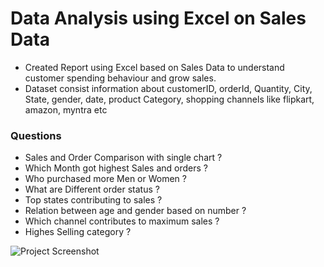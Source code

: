 
# Data Analysis using Excel on Sales Data 

- Created Report using Excel based on Sales Data to understand  customer spending behaviour and grow sales. 
- Dataset consist information about customerID, orderId, Quantity, City, State, gender, date, product Category, shopping channels like flipkart, amazon, myntra etc






### Questions

- Sales and Order Comparison with single chart ?
- Which Month got highest Sales and orders ?
- Who purchased more Men or Women ?
- What are Different order status ?
- Top states contributing to sales ? 
- Relation between age and gender based on number ?
- Which channel contributes to maximum sales ? 
- Highes Selling category ? 


![Project Screenshot](https://user-images.githubusercontent.com/75978611/233306871-9c639110-5a3a-48eb-9a89-6d58929fcee8.jpg)
